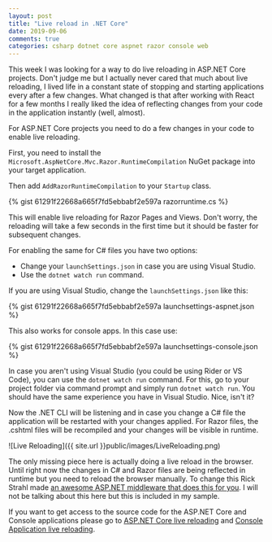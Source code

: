 ```yaml
---
layout: post
title: "Live reload in .NET Core"
date: 2019-09-06
comments: true
categories: csharp dotnet core aspnet razor console web
---
```


This week I was looking for a way to do live reloading in ASP.NET Core projects. Don't judge me but I actually never cared that much about live reloading, I lived life in a constant state of stopping and starting applications every after a few changes. What changed is that after working with React for a few months I really liked the idea of reflecting changes from your code in the application instantly (well, almost).

For ASP.NET Core projects you need to do a few changes in your code to enable live reloading.

First, you need to install the `Microsoft.AspNetCore.Mvc.Razor.RuntimeCompilation` NuGet package into your target application. 

Then add `AddRazorRuntimeCompilation` to your `Startup` class.

{% gist 61291f22668a665f7fd5ebbabf2e597a razorruntime.cs %}

This will enable live reloading for Razor Pages and Views. Don't worry, the reloading will take a few seconds in the first time but it should be faster for subsequent changes.

For enabling the same for C# files you have two options:
* Change your `launchSettings.json` in case you are using Visual Studio.
* Use the `dotnet watch run` command.

If you are using Visual Studio, change the `launchSettings.json` like this:

{% gist 61291f22668a665f7fd5ebbabf2e597a launchsettings-aspnet.json %}

This also works for console apps. In this case use:

{% gist 61291f22668a665f7fd5ebbabf2e597a launchsettings-console.json %}

In case you aren't using Visual Studio (you could be using Rider or VS Code), you can use the `dotnet watch run` command. For this, go to your project folder via command prompt and simply run `dotnet watch run`. You should have the same experience you have in Visual Studio. Nice, isn't it?

Now the .NET CLI will be listening and in case you change a C# file the application will be restarted with your changes applied. For Razor files, the .cshtml files will be recompiled and your changes will be visible in runtime. 

![Live Reloading]({{ site.url }}public/images/LiveReloading.png)

The only missing piece here is actually doing a live reload in the browser. Until right now the changes in C# and Razor files are being reflected in runtime but you need to reload the browser manually. To change this Rick Strahl made [an awesome ASP.NET middleware that does this for you](https://weblog.west-wind.com/posts/2019/Jun/03/Building-Live-Reload-Middleware-for-ASPNET-Core). I will not be talking about this here but this is included in my sample. 

If you want to get access to the source code for the ASP.NET Core and Console applications please go to [ASP.NET Core live reloading](https://github.com/fagnercarvalho/LiveReloadNetCore) and [Console Application live reloading](https://github.com/fagnercarvalho/LiveReloadConsoleNetCore).
